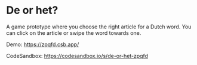# De or het?

A game prototype where you choose the right article for a Dutch word. You can click on the article or swipe the word towards one.

Demo: https://zpqfd.csb.app/

CodeSandbox: https://codesandbox.io/s/de-or-het-zpqfd
